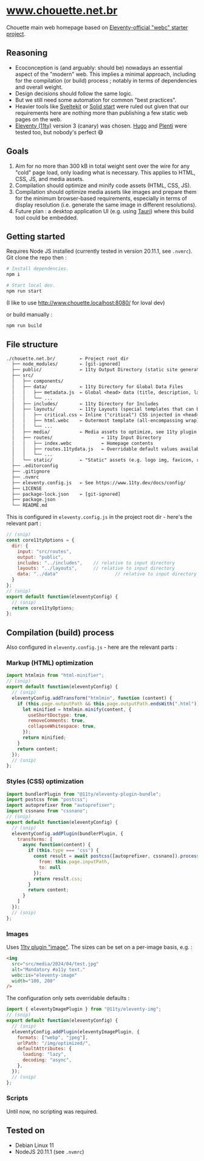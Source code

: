 # www.chouette.net.br

Chouette main web homepage based on [Eleventy-official "webc" starter project](https://github.com/11ty/eleventy-base-webc).

## Reasoning

- Ecoconception is (and arguably: should be) nowadays an essential aspect of the "modern" web. This implies a minimal approach, including for the compilation (or build) process ; notably in terms of dependencies and overall weight.
- Design decisions should follow the same logic.
- But we still need some automation for common "best practices".
- Heavier tools like [Sveltekit](https://kit.svelte.dev/) or [Solid start](https://github.com/solidjs/solid-start) were ruled out given that our requirements here are nothing more than publishing a few static web pages on the web.
- [Eleventy (11ty)](https://www.11ty.dev/) version 3 (canary) was chosen. [Hugo](https://gohugo.io/) and [Plenti](https://plenti.co/) were tested too, but nobody's perfect 😅

## Goals

1. Aim for no more than 300 kB in total weight sent over the wire for any "cold" page load, only loading what is necessary. This applies to HTML, CSS, JS, and media assets.
1. Compilation should optimize and minify code assets (HTML, CSS, JS).
1. Compilation should optimize media assets like images and prepare them for the minimum browser-based requirements, especially in terms of display resolution (i.e. generate the same image in different resolutions).
1. Future plan : a desktop application UI (e.g. using [Tauri](https://tauri.app/)) where this build tool could be embedded.

## Getting started

Requires Node JS installed (currently tested in version 20.11.1, see `.nvmrc`). Git clone the repo then :

```sh
# Install dependencies.
npm i

# Start local dev.
npm run start
```

(I like to use http://www.chouette.localhost:8080/ for loval dev)

or build manually :

```sh
npm run build
```

## File structure

```txt
./chouette.net.br/         ← Project root dir
  ├── node_modules/        ← [git-ignored]
  ├── public/              ← 11ty Output Directory (static site generated files, web server doc root)
  ├── src/
  │   ├── components/
  │   ├── data/            ← 11ty Directory for Global Data Files
  │   │   ├── metadata.js  ← Global <head> data (title, description, language)
  │   │   └── ...
  │   ├── includes/        ← 11ty Directory for Includes
  │   ├── layouts/         ← 11ty Layouts (special templates that can be used to wrap other content)
  │   │   ├── critical.css ← Inline ("critical") CSS injected in <head>
  │   │   ├── html.webc    ← Outermost template (all-encompassing wrap)
  │   │   └── ...
  │   ├── media/           ← Media assets to optimize, see 11ty plugin "image"
  │   ├── routes/                  ← 11ty Input Directory
  │   │   ├── index.webc           ← Homepage contents
  │   │   ├── routes.11tydata.js   ← Overridable default values available in all templates in src/routes
  │   │   └── ...
  │   └── static/          ← "Static" assets (e.g. logo img, favicon, robots.txt, etc).
  ├── .editorconfig
  ├── .gitignore
  ├── .nvmrc
  ├── eleventy.config.js   ← See https://www.11ty.dev/docs/config/
  ├── LICENSE
  ├── package-lock.json    ← [git-ignored]
  ├── package.json
  └── README.md
```

This is configured in `eleventy.config.js` in the project root dir - here's the relevant part :

```js
// (snip)
const core11tyOptions = {
  dir: {
    input: "src/routes",
    output: "public",
    includes: "../includes", 	// relative to input directory
    layouts: "../layouts", 		// relative to input directory
    data: "../data" 					// relative to input directory
  }
};
// (snip)
export default function(eleventyConfig) {
  // (snip)
  return core11tyOptions;
};
```

## Compilation (build) process

Also configured in `eleventy.config.js` - here are the relevant parts :

### Markup (HTML) optimization

```js
import htmlmin from "html-minifier";
// (snip)
export default function(eleventyConfig) {
  // (snip)
  eleventyConfig.addTransform("htmlmin", function (content) {
    if (this.page.outputPath && this.page.outputPath.endsWith(".html")) {
      let minified = htmlmin.minify(content, {
        useShortDoctype: true,
        removeComments: true,
        collapseWhitespace: true,
      });
      return minified;
    }
    return content;
  });
  // (snip)
};
```

### Styles (CSS) optimization

```js
import bundlerPlugin from "@11ty/eleventy-plugin-bundle";
import postcss from "postcss";
import autoprefixer from "autoprefixer";
import cssnano from "cssnano";
// (snip)
export default function(eleventyConfig) {
  // (snip)
  eleventyConfig.addPlugin(bundlerPlugin, {
    transforms: [
      async function(content) {
        if (this.type === 'css') {
          const result = await postcss([autoprefixer, cssnano]).process(content, {
            from: this.page.inputPath,
            to: null
          });
          return result.css;
        }
        return content;
      }
    ]
  });
  // (snip)
};
```

### Images

Uses [11ty plugin "image"](https://www.11ty.dev/docs/plugins/image/). The sizes can be set on a per-image basis, e.g. :

```html
<img
  src="src/media/2024/04/test.jpg"
  alt="Mandatory #a11y text."
  webc:is="eleventy-image"
  width="100, 200"
/>
```

The configuration only sets overridable defaults :

```js
import { eleventyImagePlugin } from "@11ty/eleventy-img";
// (snip)
export default function(eleventyConfig) {
  // (snip)
  eleventyConfig.addPlugin(eleventyImagePlugin, {
    formats: ["webp", "jpeg"],
    urlPath: "/img/optimized/",
    defaultAttributes: {
      loading: "lazy",
      decoding: "async",
    },
  });
  // (snip)
};
```

### Scripts

Until now, no scripting was required.

## Tested on

- Debian Linux 11
- NodeJS 20.11.1 (see `.nvmrc`)
